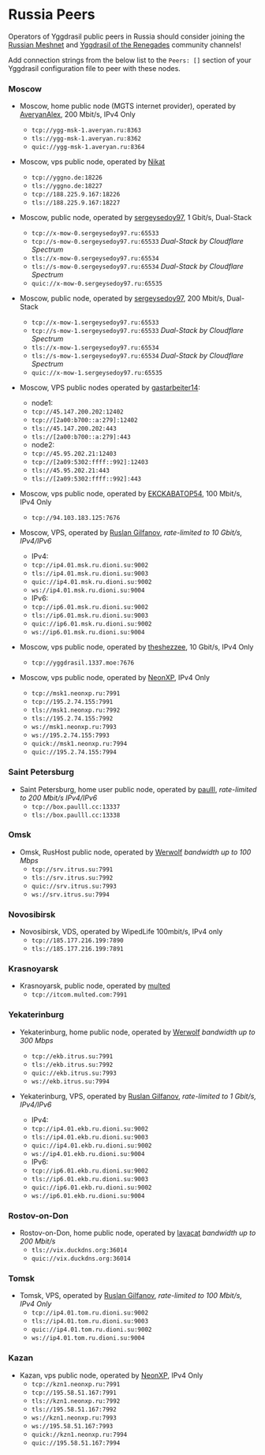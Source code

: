 # Russia Peers

Operators of Yggdrasil public peers in Russia should consider joining the [Russian Meshnet](https://github.com/russian-meshnet/meshnet-chat-agenda/blob/master/README.md#чаты-и-мосты-в-разных-сетях) and [Yggdrasil of the Renegades](https://github.com/DomesticMoth/shiny-octo-computing-machine) community channels!

Add connection strings from the below list to the `Peers: []` section of your Yggdrasil configuration file to peer with these nodes.

### Moscow

* Moscow, home public node (MGTS internet provider), operated by [AveryanAlex](https://t.me/averyanalex), 200 Mbit/s, IPv4 Only
  * `tcp://ygg-msk-1.averyan.ru:8363`
  * `tls://ygg-msk-1.averyan.ru:8362`
  * `quic://ygg-msk-1.averyan.ru:8364`

* Moscow, vps public node, operated by [Nikat](https://t.me/nikat_meh)
  * `tcp://yggno.de:18226`
  * `tls://yggno.de:18227`
  * `tcp://188.225.9.167:18226`
  * `tls://188.225.9.167:18227`

* Moscow, public node, operated by [sergeysedoy97](https://t.me/sergeysedoy97), 1 Gbit/s, Dual-Stack
  * `tcp://x-mow-0.sergeysedoy97.ru:65533`
  * `tcp://s-mow-0.sergeysedoy97.ru:65533` *Dual-Stack by Cloudflare Spectrum*
  * `tls://x-mow-0.sergeysedoy97.ru:65534`
  * `tls://s-mow-0.sergeysedoy97.ru:65534` *Dual-Stack by Cloudflare Spectrum*
  * `quic://x-mow-0.sergeysedoy97.ru:65535`

* Moscow, public node, operated by [sergeysedoy97](https://t.me/sergeysedoy97), 200 Mbit/s, Dual-Stack
  * `tcp://x-mow-1.sergeysedoy97.ru:65533`
  * `tcp://s-mow-1.sergeysedoy97.ru:65533` *Dual-Stack by Cloudflare Spectrum*
  * `tls://x-mow-1.sergeysedoy97.ru:65534`
  * `tls://s-mow-1.sergeysedoy97.ru:65534` *Dual-Stack by Cloudflare Spectrum*
  * `quic://x-mow-1.sergeysedoy97.ru:65535`

* Моscow, VPS public nodes operated by [gastarbeiter14](https://t.me/gastarbeiter14):
  * node1:
  * `tcp://45.147.200.202:12402`
  * `tcp://[2a00:b700::a:279]:12402`
  * `tls://45.147.200.202:443`
  * `tls://[2a00:b700::a:279]:443`
  * node2:
  * `tcp://45.95.202.21:12403`
  * `tcp://[2a09:5302:ffff::992]:12403`
  * `tls://45.95.202.21:443`
  * `tls://[2a09:5302:ffff::992]:443`

* Moscow, vps public node, operated by [EKCKABATOP54](androposhtar1029@gmail.com), 100 Mbit/s, IPv4 Only
  * `tcp://94.103.183.125:7676`

* Moscow, VPS, operated by [Ruslan Gilfanov](https://01.msk.ru.dioni.su/yggdrasil.html), *rate-limited to 10 Gbit/s, IPv4/IPv6*
  * IPv4:
  * `tcp://ip4.01.msk.ru.dioni.su:9002`
  * `tls://ip4.01.msk.ru.dioni.su:9003`
  * `quic://ip4.01.msk.ru.dioni.su:9002`
  * `ws://ip4.01.msk.ru.dioni.su:9004`
  * IPv6:
  * `tcp://ip6.01.msk.ru.dioni.su:9002`
  * `tls://ip6.01.msk.ru.dioni.su:9003`
  * `quic://ip6.01.msk.ru.dioni.su:9002`
  * `ws://ip6.01.msk.ru.dioni.su:9004`

* Moscow, vps public node, operated by [theshezzee](mailto:thewizard3424@gmail.com), 10 Gbit/s, IPv4 Only
  * `tcp://yggdrasil.1337.moe:7676`

* Moscow, vps public node, operated by [NeonXP](mailto:i@neonxp.ru), IPv4 Only
  * `tcp://msk1.neonxp.ru:7991`
  * `tcp://195.2.74.155:7991`
  * `tls://msk1.neonxp.ru:7992`
  * `tls://195.2.74.155:7992`
  * `ws://msk1.neonxp.ru:7993`
  * `ws://195.2.74.155:7993`
  * `quick://msk1.neonxp.ru:7994`
  * `quic://195.2.74.155:7994`

### Saint Petersburg

* Saint Petersburg, home user public node, operated by [paulll](https://paulll.cc), *rate-limited to 200 Mbit/s IPv4/IPv6*
  * `tcp://box.paulll.cc:13337`
  * `tls://box.paulll.cc:13338`

### Omsk

* Omsk, RusHost public node, operated by [Werwolf](https://t.me/Werwolf2517) *bandwidth up to 100 Mbps*
  * `tcp://srv.itrus.su:7991`
  * `tls://srv.itrus.su:7992`
  * `quic://srv.itrus.su:7993`
  * `ws://srv.itrus.su:7994`

### Novosibirsk

* Novosibirsk, VDS, operated by WipedLife 100mbit/s, IPv4 only
  * `tcp://185.177.216.199:7890`
  * `tls://185.177.216.199:7891`

### Krasnoyarsk

* Krasnoyarsk, public node, operated by [multed](https://multed.com/about)
  * `tcp://itcom.multed.com:7991`

### Yekaterinburg

* Yekaterinburg, home public node, operated by [Werwolf](https://t.me/Werwolf2517) *bandwidth up to 300 Mbps*
  * `tcp://ekb.itrus.su:7991`
  * `tls://ekb.itrus.su:7992`
  * `quic://ekb.itrus.su:7993`
  * `ws://ekb.itrus.su:7994`

* Yekaterinburg, VPS, operated by [Ruslan Gilfanov](https://01.ekb.ru.dioni.su/yggdrasil.html), *rate-limited to 1 Gbit/s, IPv4/IPv6*
  * IPv4:
  * `tcp://ip4.01.ekb.ru.dioni.su:9002`
  * `tls://ip4.01.ekb.ru.dioni.su:9003`
  * `quic://ip4.01.ekb.ru.dioni.su:9002`
  * `ws://ip4.01.ekb.ru.dioni.su:9004`
  * IPv6:
  * `tcp://ip6.01.ekb.ru.dioni.su:9002`
  * `tls://ip6.01.ekb.ru.dioni.su:9003`
  * `quic://ip6.01.ekb.ru.dioni.su:9002`
  * `ws://ip6.01.ekb.ru.dioni.su:9004`

### Rostov-on-Don

* Rostov-on-Don, home public node, operated by [lavacat](lavacat@fedora.email) *bandwidth up to 200 Mbit/s*
  * `tls://vix.duckdns.org:36014`
  * `quic://vix.duckdns.org:36014`

### Tomsk

* Tomsk, VPS, operated by [Ruslan Gilfanov](https://01.tom.ru.dioni.su/yggdrasil.html), *rate-limited to 100 Mbit/s, IPv4 Only*
  * `tcp://ip4.01.tom.ru.dioni.su:9002`
  * `tls://ip4.01.tom.ru.dioni.su:9003`
  * `quic://ip4.01.tom.ru.dioni.su:9002`
  * `ws://ip4.01.tom.ru.dioni.su:9004`

### Kazan

* Kazan, vps public node, operated by [NeonXP](mailto:i@neonxp.ru), IPv4 Only
  * `tcp://kzn1.neonxp.ru:7991`
  * `tcp://195.58.51.167:7991`
  * `tls://kzn1.neonxp.ru:7992`
  * `tls://195.58.51.167:7992`
  * `ws://kzn1.neonxp.ru:7993`
  * `ws://195.58.51.167:7993`
  * `quick://kzn1.neonxp.ru:7994`
  * `quic://195.58.51.167:7994`
